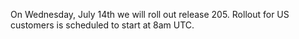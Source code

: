 On Wednesday, July 14th we will roll out release 205. Rollout for US customers is scheduled to start at 8am UTC. 
